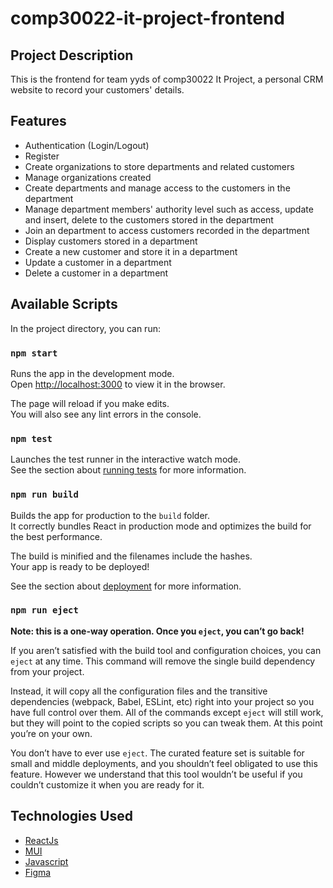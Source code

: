 # comp30022-it-project-frontend

## Project Description

This is the frontend for team yyds of comp30022 It Project, a personal CRM website to record your customers' details.

## Features
* Authentication (Login/Logout)
* Register
* Create organizations to store departments and related customers
* Manage organizations created
* Create departments and manage access to the customers in the department
* Manage department members' authority level such as access, update and insert, delete to the customers stored in the department
* Join an department to access customers recorded in the department
* Display customers stored in a department
* Create a new customer and store it in a department
* Update a customer in a department
* Delete a customer in a department


## Available Scripts

In the project directory, you can run:

### `npm start`

Runs the app in the development mode.\
Open [http://localhost:3000](http://localhost:3000) to view it in the browser.

The page will reload if you make edits.\
You will also see any lint errors in the console.

### `npm test`

Launches the test runner in the interactive watch mode.\
See the section about [running tests](https://facebook.github.io/create-react-app/docs/running-tests) for more information.

### `npm run build`

Builds the app for production to the `build` folder.\
It correctly bundles React in production mode and optimizes the build for the best performance.

The build is minified and the filenames include the hashes.\
Your app is ready to be deployed!

See the section about [deployment](https://facebook.github.io/create-react-app/docs/deployment) for more information.

### `npm run eject`

**Note: this is a one-way operation. Once you `eject`, you can’t go back!**

If you aren’t satisfied with the build tool and configuration choices, you can `eject` at any time. This command will remove the single build dependency from your project.

Instead, it will copy all the configuration files and the transitive dependencies (webpack, Babel, ESLint, etc) right into your project so you have full control over them. All of the commands except `eject` will still work, but they will point to the copied scripts so you can tweak them. At this point you’re on your own.

You don’t have to ever use `eject`. The curated feature set is suitable for small and middle deployments, and you shouldn’t feel obligated to use this feature. However we understand that this tool wouldn’t be useful if you couldn’t customize it when you are ready for it.


## Technologies Used

* [ReactJs](https://reactjs.org/)
* [MUI](https://mui.com/)
* [Javascript](https://developer.mozilla.org/en-US/docs/Web/JavaScript)
* [Figma](https://www.figma.com/)
